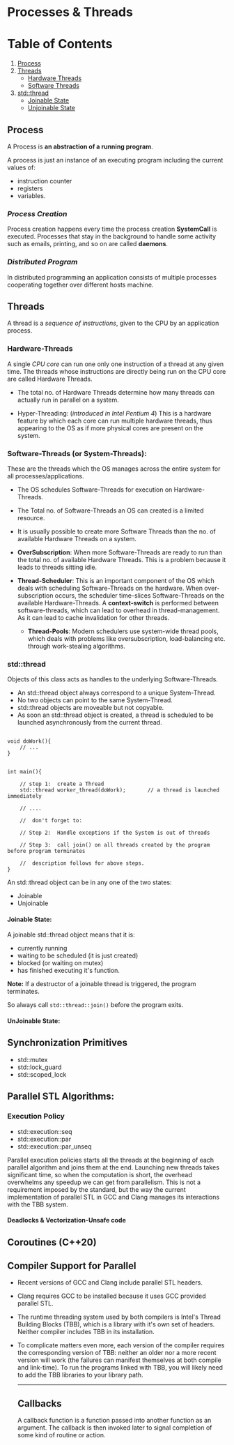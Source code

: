 #  Processes & Threads

# Table of Contents
1. [Process](#process)
2. [Threads](#threads)
    * [Hardware Threads](#hardware-threads)
    * [Software Threads](#software-threads-or-system-threads)
3. [std::thread](#stdthread)
    * [Joinable State](#joinable-state)
    * [Unjoinable State](#unjoinable-state)



## **Process**
A Process is **an abstraction of a running program**.

A process is just an instance of an executing program including the current values of:
-   instruction counter
-   registers
-   variables.

### *Process Creation*

Process creation happens every time the process creation **SystemCall** is executed.
Processes that stay in the background to handle some activity such as emails, printing, and so on are called **daemons**.

### *Distributed Program*
In distributed programming an application consists of 
multiple processes cooperating together over different hosts
machine.


## **Threads**

A thread is a *sequence of instructions*, given to the CPU by an application process.

### **Hardware-Threads**

A single *CPU core*  can run one only one instruction of a thread at any given time.
The threads whose instructions are directly being run on the CPU core are called Hardware Threads.

-   The total no. of Hardware Threads determine how many threads can actually run in parallel on a system.

-   Hyper-Threading: (*introduced in Intel Pentium 4*) This is a hardware feature by which  each core can run multiple hardware threads, thus appearing to the OS as if more physical cores are present on the system.

### **Software-Threads (or System-Threads):**

These are the threads which the OS manages across the entire system for all processes/applications.

-   The OS schedules Software-Threads for execution on Hardware-Threads.
-   The Total no. of Software-Threads an OS can created is a limited resource.
-   It is usually possible to create more Software Threads than the no. of available Hardware Threads on a system. 

-   **OverSubscription**:
    When more Software-Threads are ready to run than the total no. of available 
    Hardware Threads. This is a problem because it leads to threads sitting idle.

-   **Thread-Scheduler**:
    This is an important component of the OS which deals with scheduling 
    Software-Threads on the hardware.
    When over-subscription occurs, the scheduler time-slices Software-Threads on
    the available Hardware-Threads. 
    A **context-switch** is performed between software-threads, which can lead to
    overhead in thread-management. As it can lead to cache invalidation for other
    threads.

    -   **Thread-Pools**:
        Modern schedulers use system-wide thread pools, which deals with
        problems like oversubscription, load-balancing etc. through
        work-stealing algorithms.

### **std::thread**

Objects of this class acts as handles to the underlying Software-Threads.

- An std::thread object always correspond to a unique System-Thread. 
- No two objects can point to the same System-Thread. 
- std::thread objects are moveable but not copyable.
- As soon an std::thread object is created, a thread is scheduled to be launched asynchronously from the current thread.

```(c++)

void doWork(){
    // ...
}


int main(){
    
    // step 1:  create a Thread
    std::thread worker_thread(doWork);       // a thread is launched immediately

    // ....
    
    //  don't forget to: 

    // Step 2:  Handle exceptions if the System is out of threads

    // Step 3:  call join() on all threads created by the program before program terminates

    //  description follows for above steps.
}
```

An std::thread object can be in any one of the two states:

-   Joinable
-   Unjoinable

#### Joinable State:

A joinable std::thread object means that it is:
-   currently running
-   waiting to be scheduled (it is just created)
-   blocked (or waiting on mutex)
-   has finished executing it's function.

**Note:** If a destructor of a joinable thread is triggered, the program terminates.

So always call `std::thread::join()` before the program exits.

#### UnJoinable State:

## Synchronization Primitives

-   std::mutex
-   std::lock_guard
-   std::scoped_lock

## Parallel STL Algorithms:

### Execution Policy

- std::execution::seq
- std::execution::par
- std::execution::par_unseq

Parallel execution policies starts all the threads at the beginning of each parallel algorithm and joins them at the end. Launching new threads takes significant time, so when the computation is short, the overhead overwhelms any speedup we can get from parallelism. This is not a requirement imposed by the standard, but the way the current implementation of parallel STL in GCC and Clang manages its interactions with the TBB system. 

#### Deadlocks & Vectorization-Unsafe code

## Coroutines (C++20)

## Compiler Support for Parallel 

- Recent versions of GCC and Clang include parallel STL headers.
- Clang requires GCC to be installed because it uses GCC provided parallel STL.
- The runtime threading system used by both compilers is Intel's Thread Building Blocks (TBB), 
  which is a library with it's own set of headers. Neither compiler includes TBB in its installation.
- To complicate matters even more, each version of the compiler requires the corresponding version of TBB: neither an older nor a more recent version will work (the failures can manifest themselves at both compile and link-time). To run the programs linked with TBB, you will likely need to add the TBB libraries to your library path.



    -----------------------
    Callbacks
    -----------------------
    A callback function is a function passed into another function as an argument.
    The callback is then invoked later to signal completion of some kind of routine or action.
